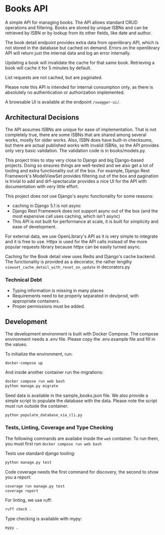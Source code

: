 # Books API

A simple API for managing books. The API allows standard CRUD operations and filtering. 
Books are stored by unique ISBNs and can be retrieved by ISBN or by lookup from its other fields, like date and author.

The book detail endpoint provides extra data from openlibrary API, which is not stored in the database but cached on demand.
Errors on the openlibrary API will return just the internal data and log an error internally.

Updating a book will invalidate the cache for that same book. Retrieving a book will cache it for 5 minutes by default.

List requests are not cached, but are paginated.

Please note this API is intended for internal consumption only, as there is absolutely no authentication or authorization implemented.

A browsable UI is available at the endpoint `/swagger-ui/`.


## Architectural Decisions

The API assumes ISBNs are unique for ease of implementation. That is not completely true, there are some ISBNs that are 
shared among several works, mostly for older works. Also, ISBN does have built-in checksums, but there are actual published
works with invalid ISBNs, so the API provides only very basic validation. The validation code is in books/models.py.

This project tries to stay very close to Django and big Django-based projects.
Doing so ensures things are well-tested and we also get  a lot of tooling and extra functionality out of the box. 
For example, Django Rest Framework's ModelViewSet provides filtering out of the box and pagination is trivial to add and 
drf-spectacular provides a nice UI for the API with documentation with very little effort.

This project does _not_ use Django's async functionality for some reasons:
- caching in Django 5.1 is not async
- Django Rest Framework does not support async out of the box (and the most expensive call uses caching, which isn't async)
- This API is not built for performance at scale, it is built for simplicity and ease of development.

For external data, we use OpenLibrary's API as it is very simple to integrate and it is free to use.
Httpx is used for the API calls instead of the more popular requests library because httpx can be easily turned async.

Caching for the Book detail view uses Redis and Django's cache backend. 
The functionality is provided as a decorator, the rather lengthy `viewset_cache_detail_with_reset_on_update` in decorators.py

### Technical Debt
- Typing information is missing in many places
- Requirements need to be properly separated in dev/prod, with appropriate containers.
- Proper permissions must be added.


## Development
The development environment is built with Docker Compose. The compose environment needs a .env file. 
Please copy the .env.example file and fill in the values.

To initialize the environment, run:
```
docker-compose up 
```
And inside another container run the migrations:
```bash
docker compose run web bash
python manage.py migrate
```

Seed data is available in the sample_books.json file. We also provide a simple script to populate the database with the data.
Please note the script must run outside the container.
```bash
python populate_database_via_cli.py
```

### Tests, Linting, Coverage and Type Checking

The following commands are availabe inside the `web` container. 
To run them, you must first run `docker compose run web bash`

Tests use standard django tooling:
```bash
python manage.py test
```

Code coverage needs the first command for discovery, the second to show you a report:
```bash
coverage run manage.py test
coverage report
```

For linting, we use ruff:
```bash
ruff check .
```

Type checking is available with mypy:
```bash
mypy .
```

